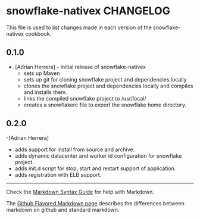 snowflake-nativex CHANGELOG
===========================

This file is used to list changes made in each version of the snowflake-nativex cookbook.

0.1.0
-----
- [Adrian Herrera] - Initial release of snowflake-nativex
	- sets up Maven
	- sets up git for cloning snowflake project and dependencies locally
	- clones the snowflake project and dependencies locally and compiles and installs them.
	- links the compiled snowflake project to /usr/local/
	- creates a snowflakerc file to export the snowflake home directory.

0.2.0
-----
-[Adrian Herrera]
   - adds support for install from source and archive.
   - adds dynamic datacenter and worker id configuration for snowflake project.
   - adds init.d script for stop, start and restart support of application.
   - adds registration with ELB support.


- - -
Check the [Markdown Syntax Guide](http://daringfireball.net/projects/markdown/syntax) for help with Markdown.

The [Github Flavored Markdown page](http://github.github.com/github-flavored-markdown/) describes the differences between markdown on github and standard markdown.
